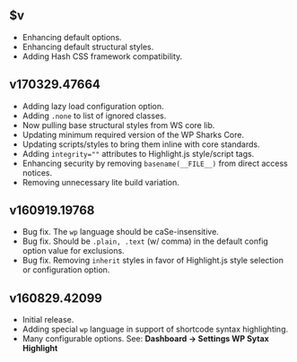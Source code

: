## $v

- Enhancing default options.
- Enhancing default structural styles.
- Adding Hash CSS framework compatibility.

## v170329.47664

- Adding lazy load configuration option.
- Adding `.none` to list of ignored classes.
- Now pulling base structural styles from WS core lib.
- Updating minimum required version of the WP Sharks Core.
- Updating scripts/styles to bring them inline with core standards.
- Adding `integrity=""` attributes to Highlight.js style/script tags.
- Enhancing security by removing `basename(__FILE__)` from direct access notices.
- Removing unnecessary lite build variation.

## v160919.19768

- Bug fix. The `wp` language should be caSe-insensitive.
- Bug fix. Should be `.plain, .text` (w/ comma) in the default config option value for exclusions.
- Bug fix. Removing `inherit` styles in favor of Highlight.js style selection or configuration option.

## v160829.42099

- Initial release.
- Adding special `wp` language in support of shortcode syntax highlighting.
- Many configurable options. See: **Dashboard → Settings WP Sytax Highlight**

